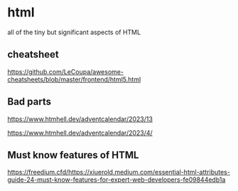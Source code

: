 # html
all of the tiny but significant aspects of HTML

## cheatsheet

https://github.com/LeCoupa/awesome-cheatsheets/blob/master/frontend/html5.html

## Bad parts

https://www.htmhell.dev/adventcalendar/2023/13

https://www.htmhell.dev/adventcalendar/2023/4/

## Must know features of HTML

https://freedium.cfd/https://xiuerold.medium.com/essential-html-attributes-guide-24-must-know-features-for-expert-web-developers-fe09844edb1a
